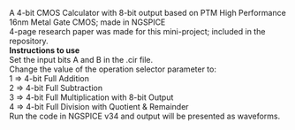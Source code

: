 A 4-bit CMOS Calculator with 8-bit output based on PTM High Performance 16nm Metal Gate CMOS; made in NGSPICE\
4-page research paper was made for this mini-project; included in the repository.\
**Instructions to use**\
Set the input bits A and B in the .cir file.\
Change the value of the operation selector parameter to:\
1 => 4-bit Full Addition\
2 => 4-bit Full Subtraction\
3 => 4-bit Full Multiplication with 8-bit Output\
4 => 4-bit Full Division with Quotient & Remainder\
Run the code in NGSPICE v34 and output will be presented as waveforms.


